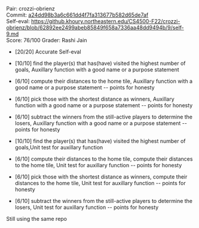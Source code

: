 Pair: crozzi-obrienz \
Commit: [a24dd98b3a6c661dd4f7fa313677b582d65de7af](https://github.khoury.northeastern.edu/CS4500-F22/crozzi-obrienz/tree/a24dd98b3a6c661dd4f7fa313677b582d65de7af) \
Self-eval: https://github.khoury.northeastern.edu/CS4500-F22/crozzi-obrienz/blob/62892ee2499abeb85849f658a7336aa48dd9494b/9/self-9.md \
Score: 76/100
Grader: Rashi Jain

- [20/20] Accurate Self-eval

- [10/10] find the player(s) that has(have) visited the highest number of goals, Auxillary function  with a good name or a purpose statement

- [6/10] compute their distances to the home tile, Auxillary function  with a good name or a purpose statement
  -- points for honesty

- [6/10] pick those with the shortest distance as winners, Auxillary function  with a good name or a purpose statement
  -- points for honesty

- [6/10] subtract the winners from the still-active players to determine the losers, Auxillary function  with a good name or a purpose statement
  -- points for honesty

- [10/10] find the player(s) that has(have) visited the highest number of goals,Unit test for auxillary function

- [6/10] compute their distances to the home tile,  compute their distances to the home tile, Unit test for auxillary function
  -- points for honesty

- [6/10]  pick those with the shortest distance as winners,  compute their distances to the home tile, Unit test for auxillary function
  -- points for honesty

- [6/10]  subtract the winners from the still-active players to determine the losers, Unit test for auxillary function
  -- points for honesty



Still using the same repo
